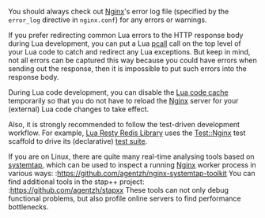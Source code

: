 <!---
    @title         Debugging
    @creator       Yichun Zhang
    @created       2013-10-06 18:12 GMT
    @modifier      YichunZhang
    @modified      2013-10-06 18:24 GMT
    @changecount   10
--->

You should always check out [Nginx](nginx/)'s error log file (specified by the `error_log` directive in `nginx.conf`) for any errors or warnings.

If you prefer redirecting common Lua errors to the HTTP response body during Lua development, you can put a Lua [pcall](http://www.lua.org/manual/5.1/manual.html#pdf-pcall) call on the top level of your Lua code to catch and redirect any Lua exceptions. But keep in mind, not all errors can be captured this way because you could have errors when sending out the response, then it is impossible to put such errors into the response body.

During Lua code development, you can disable the [Lua code cache](http://wiki.nginx.org/HttpLuaModule#lua_code_cache) temporarily so that you do not have to reload the [Nginx](nginx/) server for your (external) Lua code changes to take effect.

Also, it is strongly recommended to follow the test-driven development workflow. For example, [Lua Resty Redis Library](lua-resty-redis-library/) uses the [Test::Nginx](http://search.cpan.org/perldoc?Test%3A%3ANginx) test scaffold to drive its (declarative) [test suite](https://github.com/agentzh/lua-resty-redis/tree/master/t/).

If you are on Linux, there are quite many real-time analysing tools based on [systemtap](http://sourceware.org/systemtap/), which can be used to inspect a running [Nginx](nginx/) worker process in various ways:
:https://github.com/agentzh/nginx-systemtap-toolkit
You can find additional tools in the stap++ project:
:https://github.com/agentzh/stapxx
These tools can not only debug functional problems, but also profile online servers to find performance bottlenecks.
